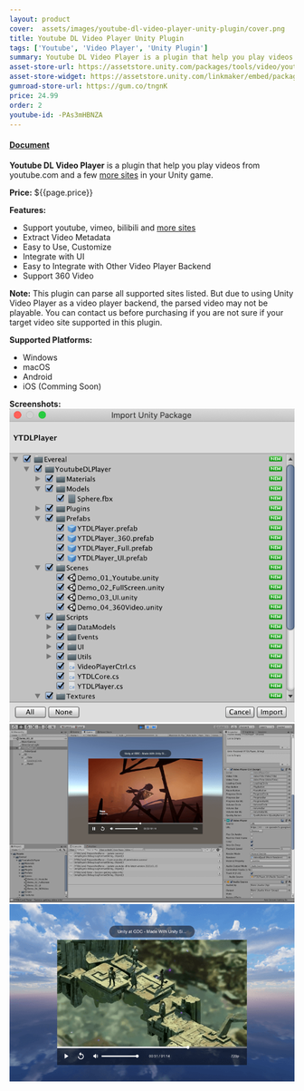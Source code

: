 ```yaml
---
layout: product
cover:  assets/images/youtube-dl-video-player-unity-plugin/cover.png
title: Youtube DL Video Player Unity Plugin
tags: ['Youtube', 'Video Player', 'Unity Plugin']
summary: Youtube DL Video Player is a plugin that help you play videos from youtube.com and a few more sites in your Unity game.
asset-store-url: https://assetstore.unity.com/packages/tools/video/youtube-dl-video-player-161547?aid=1100l9ebS
asset-store-widget: https://assetstore.unity.com/linkmaker/embed/package/161547/widget?aid=1100l9ebS
gumroad-store-url: https://gum.co/tngnK
price: 24.99
order: 2
youtube-id: -PAs3mHBNZA
---
```


<h4><a href="/docs/youtube-dl-video-player-unity-plugin/">Document</a></h4>

<b>Youtube DL Video Player</b> is a plugin that help you play videos from youtube.com and a few [more sites](https://ytdl-org.github.io/youtube-dl/supportedsites.html) in your Unity game.

<b>Price:</b> ${{page.price}}

<b>Features:</b>
* Support youtube, vimeo, bilibili and [more sites](https://ytdl-org.github.io/youtube-dl/supportedsites.html)
* Extract Video Metadata
* Easy to Use, Customize
* Integrate with UI
* Easy to Integrate with Other Video Player Backend
* Support 360 Video

<b>Note:</b> This plugin can parse all supported sites listed. But due to using Unity Video Player as a video player backend, the parsed video may not be playable. You can contact us before purchasing if you are not sure if your target video site supported in this plugin.

<b>Supported Platforms:</b>
* Windows
* macOS
* Android
* iOS (Comming Soon)

<b>Screenshots:</b>
![Youtube DL Video Player Screenshot 1](/assets/images/youtube-dl-video-player-unity-plugin/screenshot-1.png)
![Youtube DL Video Player Screenshot 2](/assets/images/youtube-dl-video-player-unity-plugin/screenshot-2.png)
![Youtube DL Video Player Screenshot 3](/assets/images/youtube-dl-video-player-unity-plugin/screenshot-3.png)